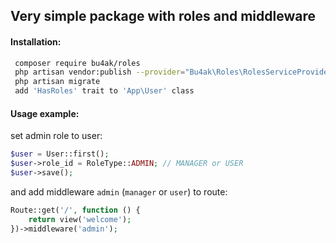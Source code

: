 ## Very simple package with roles and middleware

#### Installation:
```bash
 composer require bu4ak/roles
 php artisan vendor:publish --provider="Bu4ak\Roles\RolesServiceProvider"
 php artisan migrate
 add 'HasRoles' trait to 'App\User' class
```
#### Usage example:
set admin role to user:
```php
$user = User::first();
$user->role_id = RoleType::ADMIN; // MANAGER or USER
$user->save();
```
and add middleware `admin` (`manager` or `user`) to route:
```php
Route::get('/', function () {
    return view('welcome');
})->middleware('admin');
```
